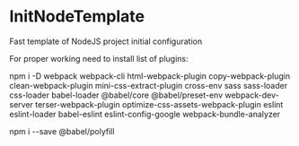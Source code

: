 # InitNodeTemplate
Fast template of NodeJS project initial configuration

For proper working need to install list of plugins:

npm i -D webpack webpack-cli html-webpack-plugin copy-webpack-plugin clean-webpack-plugin mini-css-extract-plugin cross-env	sass sass-loader css-loader babel-loader @babel/core @babel/preset-env webpack-dev-server terser-webpack-plugin optimize-css-assets-webpack-plugin eslint eslint-loader babel-eslint eslint-config-google webpack-bundle-analyzer

npm i --save @babel/polyfill

